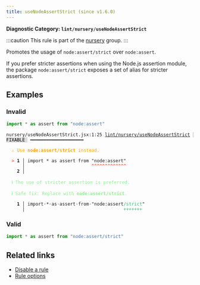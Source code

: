 ```yaml
---
title: useNodeAssertStrict (since v1.6.0)
---
```


**Diagnostic Category: `lint/nursery/useNodeAssertStrict`**

:::caution
This rule is part of the [nursery](/linter/rules/#nursery) group.
:::

Promotes the usage of `node:assert/strict` over `node:assert`.

If you prefer stricter assertions when using the Node.js assertion module, the package `node:assert/strict` exposes a set of alias for stricter assertions.

## Examples

### Invalid

```jsx
import * as assert from "node:assert"
```

<pre class="language-text"><code class="language-text">nursery/useNodeAssertStrict.jsx:1:25 <a href="https://biomejs.dev/linter/rules/use-node-assert-strict">lint/nursery/useNodeAssertStrict</a> <span style="color: #000; background-color: #ddd;"> FIXABLE </span> ━━━━━━━━━━━━━━━━━━━━

<strong><span style="color: Orange;">  </span></strong><strong><span style="color: Orange;">⚠</span></strong> <span style="color: Orange;">Use </span><span style="color: Orange;"><strong>node:assert/strict</strong></span><span style="color: Orange;"> instead.</span>
  
<strong><span style="color: Tomato;">  </span></strong><strong><span style="color: Tomato;">&gt;</span></strong> <strong>1 │ </strong>import * as assert from &quot;node:assert&quot;
   <strong>   │ </strong>                        <strong><span style="color: Tomato;">^</span></strong><strong><span style="color: Tomato;">^</span></strong><strong><span style="color: Tomato;">^</span></strong><strong><span style="color: Tomato;">^</span></strong><strong><span style="color: Tomato;">^</span></strong><strong><span style="color: Tomato;">^</span></strong><strong><span style="color: Tomato;">^</span></strong><strong><span style="color: Tomato;">^</span></strong><strong><span style="color: Tomato;">^</span></strong><strong><span style="color: Tomato;">^</span></strong><strong><span style="color: Tomato;">^</span></strong><strong><span style="color: Tomato;">^</span></strong><strong><span style="color: Tomato;">^</span></strong>
    <strong>2 │ </strong>
  
<strong><span style="color: lightgreen;">  </span></strong><strong><span style="color: lightgreen;">ℹ</span></strong> <span style="color: lightgreen;">The use of stricter assertion is preferred.</span>
  
<strong><span style="color: lightgreen;">  </span></strong><strong><span style="color: lightgreen;">ℹ</span></strong> <span style="color: lightgreen;">Safe fix</span><span style="color: lightgreen;">: </span><span style="color: lightgreen;">Replace with </span><span style="color: lightgreen;"><strong>node:assert/strict</strong></span><span style="color: lightgreen;">.</span>
  
<strong>  </strong><strong>  1 │ </strong>import<span style="opacity: 0.8;">·</span>*<span style="opacity: 0.8;">·</span>as<span style="opacity: 0.8;">·</span>assert<span style="opacity: 0.8;">·</span>from<span style="opacity: 0.8;">·</span>&quot;node:assert<span style="color: MediumSeaGreen;">/</span><span style="color: MediumSeaGreen;">s</span><span style="color: MediumSeaGreen;">t</span><span style="color: MediumSeaGreen;">r</span><span style="color: MediumSeaGreen;">i</span><span style="color: MediumSeaGreen;">c</span><span style="color: MediumSeaGreen;">t</span>&quot;
<strong>  </strong><strong>    │ </strong>                                    <span style="color: MediumSeaGreen;">+</span><span style="color: MediumSeaGreen;">+</span><span style="color: MediumSeaGreen;">+</span><span style="color: MediumSeaGreen;">+</span><span style="color: MediumSeaGreen;">+</span><span style="color: MediumSeaGreen;">+</span><span style="color: MediumSeaGreen;">+</span> 
</code></pre>

### Valid

```jsx
import * as assert from "node:assert/strict"
```

## Related links

- [Disable a rule](/linter/#disable-a-lint-rule)
- [Rule options](/linter/#rule-options)
